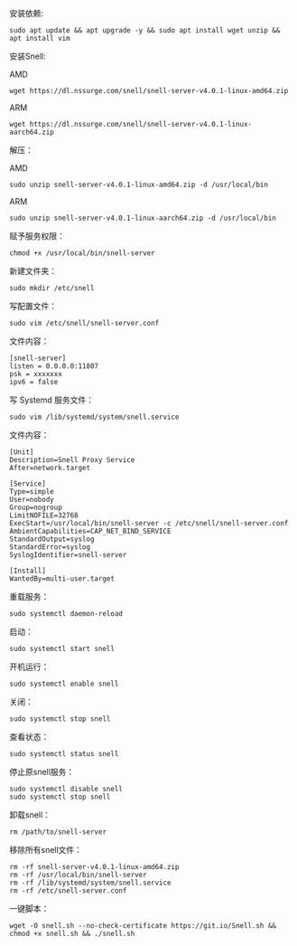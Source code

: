 安装依赖:
```
sudo apt update && apt upgrade -y && sudo apt install wget unzip && apt install vim
```

安装Snell:

AMD
```
wget https://dl.nssurge.com/snell/snell-server-v4.0.1-linux-amd64.zip
```

ARM
```
wget https://dl.nssurge.com/snell/snell-server-v4.0.1-linux-aarch64.zip
```

解压：

AMD
```
sudo unzip snell-server-v4.0.1-linux-amd64.zip -d /usr/local/bin
```

ARM
```
sudo unzip snell-server-v4.0.1-linux-aarch64.zip -d /usr/local/bin
```
赋予服务权限：
```
chmod +x /usr/local/bin/snell-server
```

新建文件夹：
```
sudo mkdir /etc/snell
```

写配置文件：
```
sudo vim /etc/snell/snell-server.conf
```

文件内容：
```
[snell-server]
listen = 0.0.0.0:11807
psk = xxxxxxx
ipv6 = false
```

写 Systemd 服务文件：
```
sudo vim /lib/systemd/system/snell.service
```

文件内容：
```
[Unit]
Description=Snell Proxy Service
After=network.target

[Service]
Type=simple
User=nobody
Group=nogroup
LimitNOFILE=32768
ExecStart=/usr/local/bin/snell-server -c /etc/snell/snell-server.conf
AmbientCapabilities=CAP_NET_BIND_SERVICE
StandardOutput=syslog
StandardError=syslog
SyslogIdentifier=snell-server

[Install]
WantedBy=multi-user.target
```

重载服务：
```
sudo systemctl daemon-reload
```

启动：
```
sudo systemctl start snell
```

开机运行：
```
sudo systemctl enable snell
```

关闭：
```
sudo systemctl stop snell
```

查看状态：
```
sudo systemctl status snell
```

停止原snell服务：
```
sudo systemctl disable snell
sudo systemctl stop snell
```

卸载snell：
```
rm /path/to/snell-server
```

移除所有snell文件：
```
rm -rf snell-server-v4.0.1-linux-amd64.zip
rm -rf /usr/local/bin/snell-server
rm -rf /lib/systemd/system/snell.service
rm -rf /etc/snell-server.conf 
```

一键脚本：
```
wget -O snell.sh --no-check-certificate https://git.io/Snell.sh && chmod +x snell.sh && ./snell.sh

